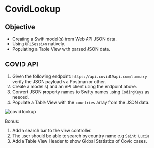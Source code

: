# CovidLookup

## Objective

* Creating a Swift model(s) from Web API JSON data.
* Using `URLSession` natively. 
* Populating a Table View with parsed JSON data. 

## COVID API

1. Given the following endpoint: `https://api.covid19api.com/summary` verify the JSON payload via Postman or other. 
1. Create a model(s) and an API client using the endpoint above. 
1. Convert JSON property names to Swifty names using `CodingKeys` as needed.
1. Populate a Table View with the `countries` array from the JSON data. 

![covid lookup](https://user-images.githubusercontent.com/1819208/101109279-85c32700-35a4-11eb-9f58-864bbc5fdf5a.png)

Bonus: 
1. Add a search bar to the view controller. 
2. The user should be able to search by country name e.g `Saint Lucia`
3. Add a Table View Header to show Global Statistics of Covid cases.

